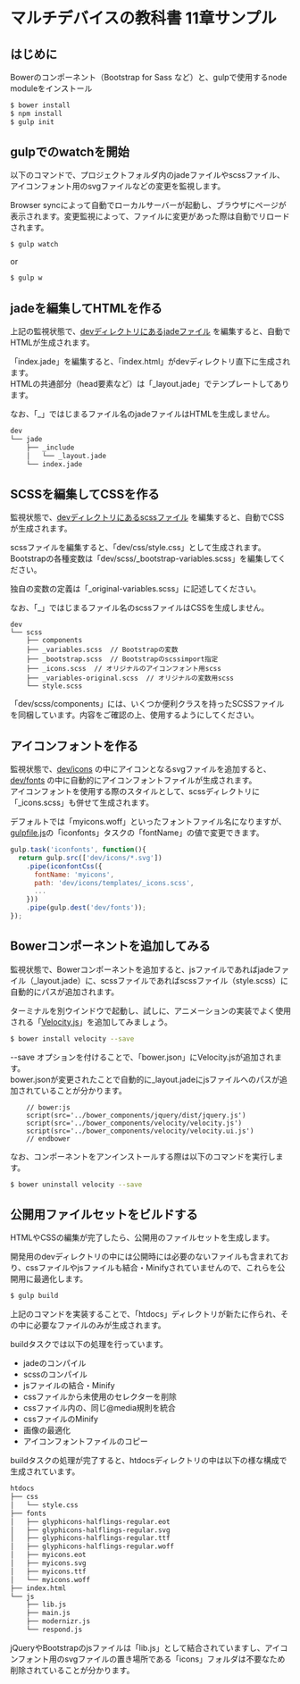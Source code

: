 # マルチデバイスの教科書 11章サンプル

## はじめに

Bowerのコンポーネント（Bootstrap for Sass など）と、gulpで使用するnode moduleをインストール

``` bash
$ bower install
$ npm install
$ gulp init
```

## gulpでのwatchを開始

以下のコマンドで、プロジェクトフォルダ内のjadeファイルやscssファイル、アイコンフォント用のsvgファイルなどの変更を監視します。

Browser syncによって自動でローカルサーバーが起動し、ブラウザにページが表示されます。変更監視によって、ファイルに変更があった際は自動でリロードされます。

``` bash
$ gulp watch
```

 or

``` bash
$ gulp w
```

## jadeを編集してHTMLを作る

上記の監視状態で、[devディレクトリにあるjadeファイル](dev/jade) を編集すると、自動でHTMLが生成されます。

「index.jade」を編集すると、「index.html」がdevディレクトリ直下に生成されます。  
HTMLの共通部分（head要素など）は「_layout.jade」でテンプレートしてあります。

なお、「_」ではじまるファイル名のjadeファイルはHTMLを生成しません。

``` bash
dev
└── jade
    ├── _include
    │   └── _layout.jade
    └── index.jade
```

## SCSSを編集してCSSを作る

監視状態で、[devディレクトリにあるscssファイル](dev/scss) を編集すると、自動でCSSが生成されます。

scssファイルを編集すると、「dev/css/style.css」として生成されます。  
Bootstrapの各種変数は「dev/scss/_bootstrap-variables.scss」を編集してください。

独自の変数の定義は「_original-variables.scss」に記述してください。

なお、「_」ではじまるファイル名のscssファイルはCSSを生成しません。

```
dev
└── scss
    ├── components
    ├── _variables.scss  // Bootstrapの変数
    ├── _bootstrap.scss  // Bootstrapのscssimport指定
    ├── _icons.scss  // オリジナルのアイコンフォント用scss
    ├── _variables-original.scss  // オリジナルの変数用scss
    └── style.scss
```

「dev/scss/components」には、いくつか便利クラスを持ったSCSSファイルを同梱しています。内容をご確認の上、使用するようにしてください。

## アイコンフォントを作る

監視状態で、[dev/icons](dev/icons) の中にアイコンとなるsvgファイルを追加すると、[dev/fonts](dev/fonts) の中に自動的にアイコンフォントファイルが生成されます。  
アイコンフォントを使用する際のスタイルとして、scssディレクトリに「_icons.scss」も併せて生成されます。

デフォルトでは「myicons.woff」といったフォントファイル名になりますが、[gulpfile.js](gulpfile.js)の「iconfonts」タスクの「fontName」の値で変更できます。

``` js
gulp.task('iconfonts', function(){
  return gulp.src(['dev/icons/*.svg'])
    .pipe(iconfontCss({
      fontName: 'myicons',
      path: 'dev/icons/templates/_icons.scss',
      ...
    }))
    .pipe(gulp.dest('dev/fonts'));
});
```

## Bowerコンポーネントを追加してみる

監視状態で、Bowerコンポーネントを追加すると、jsファイルであればjadeファイル（_layout.jade）に、scssファイルであればscssファイル（style.scss）に自動的にパスが追加されます。

ターミナルを別ウインドウで起動し、試しに、アニメーションの実装でよく使用される「[Velocity.js](https://github.com/julianshapiro/velocity)」を追加してみましょう。

``` bash
$ bower install velocity --save
```

--save オプションを付けることで、「bower.json」にVelocity.jsが追加されます。  
bower.jsonが変更されたことで自動的に_layout.jadeにjsファイルへのパスが追加されていることが分かります。

``` jade
    // bower:js
    script(src='../bower_components/jquery/dist/jquery.js')
    script(src='../bower_components/velocity/velocity.js')
    script(src='../bower_components/velocity/velocity.ui.js')
    // endbower
```

なお、コンポーネントをアンインストールする際は以下のコマンドを実行します。

``` bash
$ bower uninstall velocity --save
```


## 公開用ファイルセットをビルドする

HTMLやCSSの編集が完了したら、公開用のファイルセットを生成します。

開発用のdevディレクトリの中には公開時には必要のないファイルも含まれており、cssファイルやjsファイルも結合・Minifyされていませんので、これらを公開用に最適化します。

``` bash
$ gulp build
```

上記のコマンドを実装することで、「htdocs」ディレクトリが新たに作られ、その中に必要なファイルのみが生成されます。

buildタスクでは以下の処理を行っています。

- jadeのコンパイル
- scssのコンパイル
- jsファイルの結合・Minify
- cssファイルから未使用のセレクターを削除
- cssファイル内の、同じ@media規則を統合
- cssファイルのMinify
- 画像の最適化
- アイコンフォントファイルのコピー

buildタスクの処理が完了すると、htdocsディレクトリの中は以下の様な構成で生成されています。

``` bash
htdocs
├── css
│   └── style.css
├── fonts
│   ├── glyphicons-halflings-regular.eot
│   ├── glyphicons-halflings-regular.svg
│   ├── glyphicons-halflings-regular.ttf
│   ├── glyphicons-halflings-regular.woff
│   ├── myicons.eot
│   ├── myicons.svg
│   ├── myicons.ttf
│   └── myicons.woff
├── index.html
└── js
    ├── lib.js
    ├── main.js
    ├── modernizr.js
    └── respond.js
```

jQueryやBootstrapのjsファイルは「lib.js」として結合されていますし、アイコンフォント用のsvgファイルの置き場所である「icons」フォルダは不要なため削除されていることが分かります。

